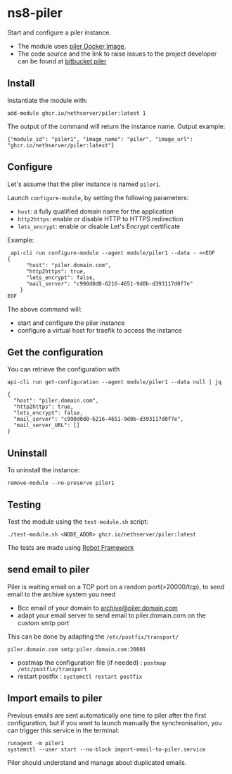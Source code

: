 # ns8-piler

Start and configure a piler instance.
- The module uses [piler Docker Image](https://hub.docker.com/r/sutoj/piler).
- The code source and the link to raise issues to the project developer can be found at [bitbucket piler](https://bitbucket.org/jsuto/piler/)

## Install

Instantiate the module with:

    add-module ghcr.io/nethserver/piler:latest 1

The output of the command will return the instance name.
Output example:

    {"module_id": "piler1", "image_name": "piler", "image_url": "ghcr.io/nethserver/piler:latest"}

## Configure

Let's assume that the piler instance is named `piler1`.

Launch `configure-module`, by setting the following parameters:
- `host`: a fully qualified domain name for the application
- `http2https`: enable or disable HTTP to HTTPS redirection
- `lets_encrypt`: enable or disable Let's Encrypt certificate

Example:

```
 api-cli run configure-module --agent module/piler1 --data - <<EOF
{
      "host": "piler.domain.com",
      "http2https": true,
      "lets_encrypt": false,
      "mail_server": "c990d0d0-6216-4651-9d0b-d393117d0f7e"
    }
EOF
```

The above command will:
- start and configure the piler instance
- configure a virtual host for traefik to access the instance

## Get the configuration
You can retrieve the configuration with

```
api-cli run get-configuration --agent module/piler1 --data null | jq
```

```
{
  "host": "piler.domain.com",
  "http2https": true,
  "lets_encrypt": false,
  "mail_server": "c990d0d0-6216-4651-9d0b-d393117d0f7e",
  "mail_server_URL": []
}
```

## Uninstall

To uninstall the instance:

    remove-module --no-preserve piler1

## Testing

Test the module using the `test-module.sh` script:


    ./test-module.sh <NODE_ADDR> ghcr.io/nethserver/piler:latest

The tests are made using [Robot Framework](https://robotframework.org/)

## send email to piler

Piler is waiting email on a TCP port on a random port(>20000/tcp), to send email to the archive system you need

- Bcc email of your domain to archive@piler.domain.com
- adapt your email server to send email to piler.domain.com on the custom smtp port

This can be done by adapting the `/etc/postfix/transport/`

`piler.domain.com smtp:piler.domain.com:20001`

- postmap the configuration file (if needed) : `postmap /etc/postfix/transport`
- restart postfix : `systemctl restart postfix`

## Import emails to piler

Previous emails are sent automatically one time to piler after the first configuration, but if you want to launch manually the synchronisation, you can trigger this service in the terminal:

    runagent -m piler1
    systemctl --user start --no-block import-email-to-piler.service

Piler should understand and manage about duplicated emails.
